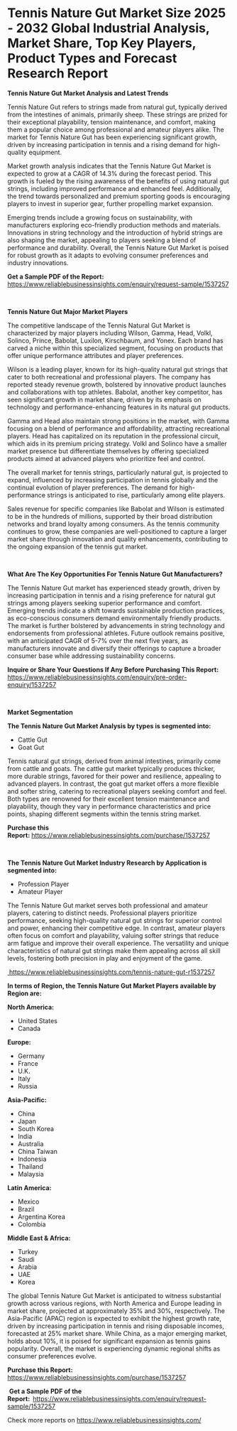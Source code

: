 <p><h1>Tennis Nature Gut Market Size 2025 - 2032 Global Industrial Analysis, Market Share, Top Key Players, Product Types and Forecast Research Report</h1></p><p><strong>Tennis Nature Gut Market Analysis and Latest Trends</strong></p>
<p><p>Tennis Nature Gut refers to strings made from natural gut, typically derived from the intestines of animals, primarily sheep. These strings are prized for their exceptional playability, tension maintenance, and comfort, making them a popular choice among professional and amateur players alike. The market for Tennis Nature Gut has been experiencing significant growth, driven by increasing participation in tennis and a rising demand for high-quality equipment.</p><p>Market growth analysis indicates that the Tennis Nature Gut Market is expected to grow at a CAGR of 14.3% during the forecast period. This growth is fueled by the rising awareness of the benefits of using natural gut strings, including improved performance and enhanced feel. Additionally, the trend towards personalized and premium sporting goods is encouraging players to invest in superior gear, further propelling market expansion.</p><p>Emerging trends include a growing focus on sustainability, with manufacturers exploring eco-friendly production methods and materials. Innovations in string technology and the introduction of hybrid strings are also shaping the market, appealing to players seeking a blend of performance and durability. Overall, the Tennis Nature Gut Market is poised for robust growth as it adapts to evolving consumer preferences and industry innovations.</p></p>
<p><strong>Get a Sample PDF of the Report:&nbsp;</strong> <a href="https://www.reliablebusinessinsights.com/enquiry/request-sample/1537257?utm_campaign=3083&utm_medium=2&utm_source=Github&utm_content=ia&utm_term=24032025&utm_id=tennis-nature-gut">https://www.reliablebusinessinsights.com/enquiry/request-sample/1537257</a></p>
<p>&nbsp;</p>
<p><strong>Tennis Nature Gut Major Market Players</strong></p>
<p><p>The competitive landscape of the Tennis Natural Gut Market is characterized by major players including Wilson, Gamma, Head, Volkl, Solinco, Prince, Babolat, Luxilon, Kirschbaum, and Yonex. Each brand has carved a niche within this specialized segment, focusing on products that offer unique performance attributes and player preferences.</p><p>Wilson is a leading player, known for its high-quality natural gut strings that cater to both recreational and professional players. The company has reported steady revenue growth, bolstered by innovative product launches and collaborations with top athletes. Babolat, another key competitor, has seen significant growth in market share, driven by its emphasis on technology and performance-enhancing features in its natural gut products.</p><p>Gamma and Head also maintain strong positions in the market, with Gamma focusing on a blend of performance and affordability, attracting recreational players. Head has capitalized on its reputation in the professional circuit, which aids in its premium pricing strategy. Volkl and Solinco have a smaller market presence but differentiate themselves by offering specialized products aimed at advanced players who prioritize feel and control.</p><p>The overall market for tennis strings, particularly natural gut, is projected to expand, influenced by increasing participation in tennis globally and the continual evolution of player preferences. The demand for high-performance strings is anticipated to rise, particularly among elite players.</p><p>Sales revenue for specific companies like Babolat and Wilson is estimated to be in the hundreds of millions, supported by their broad distribution networks and brand loyalty among consumers. As the tennis community continues to grow, these companies are well-positioned to capture a larger market share through innovation and quality enhancements, contributing to the ongoing expansion of the tennis gut market.</p></p>
<p>&nbsp;</p>
<p><strong>What Are The Key Opportunities For Tennis Nature Gut Manufacturers?</strong></p>
<p><p>The Tennis Nature Gut market has experienced steady growth, driven by increasing participation in tennis and a rising preference for natural gut strings among players seeking superior performance and comfort. Emerging trends indicate a shift towards sustainable production practices, as eco-conscious consumers demand environmentally friendly products. The market is further bolstered by advancements in string technology and endorsements from professional athletes. Future outlook remains positive, with an anticipated CAGR of 5-7% over the next five years, as manufacturers innovate and diversify their offerings to capture a broader consumer base while addressing sustainability concerns. </p></p>
<p><strong>Inquire or Share Your Questions If Any Before Purchasing This Report:</strong> <a href="https://www.reliablebusinessinsights.com/enquiry/pre-order-enquiry/1537257?utm_campaign=3083&utm_medium=2&utm_source=Github&utm_content=ia&utm_term=24032025&utm_id=tennis-nature-gut">https://www.reliablebusinessinsights.com/enquiry/pre-order-enquiry/1537257</a></p>
<p>&nbsp;</p>
<p><strong>Market Segmentation</strong></p>
<p><strong>The Tennis Nature Gut Market Analysis by types is segmented into:</strong></p>
<p><ul><li>Cattle Gut</li><li>Goat Gut</li></ul></p>
<p><p>Tennis natural gut strings, derived from animal intestines, primarily come from cattle and goats. The cattle gut market typically produces thicker, more durable strings, favored for their power and resilience, appealing to advanced players. In contrast, the goat gut market offers a more flexible and softer string, catering to recreational players seeking comfort and feel. Both types are renowned for their excellent tension maintenance and playability, though they vary in performance characteristics and price points, shaping different segments within the tennis string market.</p></p>
<p><strong>Purchase this Report:&nbsp;</strong><a href="https://www.reliablebusinessinsights.com/purchase/1537257?utm_campaign=3083&utm_medium=2&utm_source=Github&utm_content=ia&utm_term=24032025&utm_id=tennis-nature-gut">https://www.reliablebusinessinsights.com/purchase/1537257</a></p>
<p>&nbsp;</p>
<p><strong>The Tennis Nature Gut Market Industry Research by Application is segmented into:</strong></p>
<p><ul><li>Profession Player</li><li>Amateur Player</li></ul></p>
<p><p>The Tennis Nature Gut market serves both professional and amateur players, catering to distinct needs. Professional players prioritize performance, seeking high-quality natural gut strings for superior control and power, enhancing their competitive edge. In contrast, amateur players often focus on comfort and playability, valuing softer strings that reduce arm fatigue and improve their overall experience. The versatility and unique characteristics of natural gut strings make them appealing across all skill levels, fostering both precision in play and enjoyment of the game.</p></p>
<p><a href="https://www.reliablebusinessinsights.com/tennis-nature-gut-r1537257?utm_campaign=3083&utm_medium=2&utm_source=Github&utm_content=ia&utm_term=24032025&utm_id=tennis-nature-gut">&nbsp;https://www.reliablebusinessinsights.com/tennis-nature-gut-r1537257</a></p>
<p><strong>In terms of Region, the Tennis Nature Gut Market Players available by Region are:</strong></p>
<p>
    <p> <strong> North America: </strong>
        <ul>
            <li>United States</li>
            <li>Canada</li>
        </ul>
        </p> 
    <p> <strong> Europe: </strong>
        <ul>
            <li>Germany</li>
            <li>France</li>
            <li>U.K.</li>
            <li>Italy</li>
            <li>Russia</li>
        </ul>
        </p> 
    <p> <strong> Asia-Pacific: </strong>
        <ul>
            <li>China</li>
            <li>Japan</li>
            <li>South Korea</li>
            <li>India</li>
            <li>Australia</li>
            <li>China Taiwan</li>
            <li>Indonesia</li>
            <li>Thailand</li>
            <li>Malaysia</li>
        </ul>
        </p> 
    <p> <strong> Latin America: </strong>
        <ul>
            <li>Mexico</li>
            <li>Brazil</li>
            <li>Argentina Korea</li>
            <li>Colombia</li>
        </ul>
        </p> 
    <p> <strong> Middle East & Africa: </strong>
        <ul>
            <li>Turkey</li>
            <li>Saudi</li>
            <li>Arabia</li>
            <li>UAE</li>
            <li>Korea</li>
        </ul>
    </p>
    </p>
<p><p>The global Tennis Nature Gut Market is anticipated to witness substantial growth across various regions, with North America and Europe leading in market share, projected at approximately 35% and 30%, respectively. The Asia-Pacific (APAC) region is expected to exhibit the highest growth rate, driven by increasing participation in tennis and rising disposable incomes, forecasted at 25% market share. While China, as a major emerging market, holds about 10%, it is poised for significant expansion as tennis gains popularity. Overall, the market is experiencing dynamic regional shifts as consumer preferences evolve.</p></p>
<p><strong>Purchase this Report: </strong><a href="https://www.reliablebusinessinsights.com/purchase/1537257?utm_campaign=3083&utm_medium=2&utm_source=Github&utm_content=ia&utm_term=24032025&utm_id=tennis-nature-gut">https://www.reliablebusinessinsights.com/purchase/1537257</a></p>
<p>&nbsp;<strong>Get a Sample PDF of the Report:&nbsp;&nbsp;</strong><a href="https://www.reliablebusinessinsights.com/enquiry/request-sample/1537257?utm_campaign=3083&utm_medium=2&utm_source=Github&utm_content=ia&utm_term=24032025&utm_id=tennis-nature-gut">https://www.reliablebusinessinsights.com/enquiry/request-sample/1537257</a></p>
<p><strong></strong></p>
<p>Check more reports on <a href="https://www.reliablebusinessinsights.com/?utm_campaign=3083&utm_medium=2&utm_source=Github&utm_content=ia&utm_term=24032025&utm_id=tennis-nature-gut">https://www.reliablebusinessinsights.com/</a></p>
